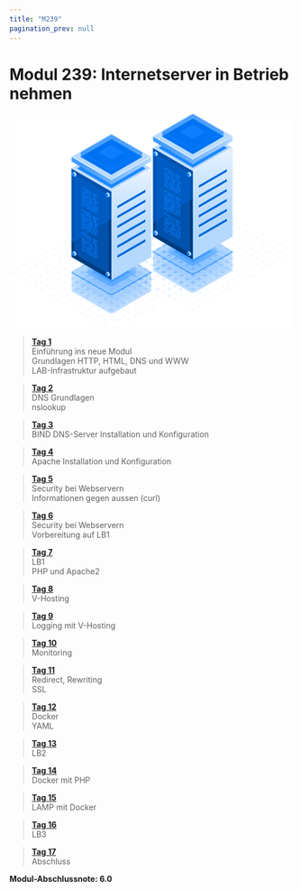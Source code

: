 ```yaml
---
title: "M239"
pagination_prev: null
---
```


# Modul 239: Internetserver in Betrieb nehmen

![logo_module](/data/m239/server_logo.png)

> [**Tag 1**](./tag-0001.md)  
> Einführung ins neue Modul  
> Grundlagen HTTP, HTML, DNS und WWW  
> LAB-Infrastruktur aufgebaut

> [**Tag 2**](./tag-0002.md)  
> DNS Grundlagen  
> nslookup

> [**Tag 3**](./tag-0003.md)  
> BIND DNS-Server Installation und Konfiguration

> [**Tag 4**](./tag-0004.md)  
> Apache Installation und Konfiguration

> [**Tag 5**](./tag-0005.md)  
> Security bei Webservern  
> Informationen gegen aussen (curl)

> [**Tag 6**](./tag-0006.md)  
> Security bei Webservern  
> Vorbereitung auf LB1

> [**Tag 7**](./tag-0007.md)  
> LB1  
> PHP und Apache2  

> [**Tag 8**](./tag-0008.md)  
> V-Hosting

> [**Tag 9**](./tag-0009.md)  
> Logging mit V-Hosting

> [**Tag 10**](./tag-0010.md)  
> Monitoring

> [**Tag 11**](./tag-0011.md)  
> Redirect, Rewriting  
> SSL

> [**Tag 12**](./tag-0012.md)  
> Docker  
> YAML

> [**Tag 13**](./tag-0013.md)  
> LB2

> [**Tag 14**](./tag-0014.md)  
> Docker mit PHP

> [**Tag 15**](./tag-0015.md)  
> LAMP mit Docker

> [**Tag 16**](./tag-0016.md)  
> LB3

> [**Tag 17**](./tag-0017.md)  
> Abschluss

**Modul-Abschlussnote: 6.0**